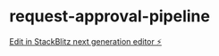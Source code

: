 # request-approval-pipeline

[Edit in StackBlitz next generation editor ⚡️](https://stackblitz.com/~/github.com/revskill10/request-approval-pipeline)